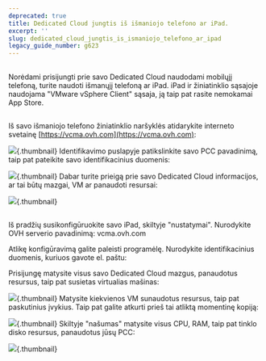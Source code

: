 ```yaml
---
deprecated: true
title: Dedicated Cloud jungtis iš išmaniojo telefono ar iPad.
excerpt: ''
slug: dedicated_cloud_jungtis_is_ismaniojo_telefono_ar_ipad
legacy_guide_number: g623
---
```



## 
Norėdami prisijungti prie savo Dedicated Cloud naudodami mobilųjį telefoną, turite naudoti išmanųjį telefoną ar iPad. iPad ir žiniatinklio sąsajoje naudojama "VMware vSphere Client" sąsaja, ją taip pat rasite nemokamai App Store.


## 
Iš savo išmaniojo telefono žiniatinklio naršyklės atidarykite interneto svetainę 
[https://vcma.ovh.com](https://vcma.ovh.com):

![](images/img_148.jpg){.thumbnail}
Identifikavimo puslapyje patikslinkite savo PCC pavadinimą, taip pat pateikite savo identifikacinius duomenis:

![](images/img_149.jpg){.thumbnail}
Dabar turite prieigą prie savo Dedicated Cloud informacijos, ar tai būtų mazgai, VM ar panaudoti resursai:

![](images/img_150.jpg){.thumbnail}


## 
Iš pradžių susikonfigūruokite savo iPad, skiltyje "nustatymai". Nurodykite OVH serverio pavadinimą: vcma.ovh.com

 
Atlikę konfigūravimą galite paleisti programėlę. Nurodykite identifikacinius duomenis, kuriuos gavote el. paštu:

 
Prisijungę matysite visus savo Dedicated Cloud mazgus, panaudotus resursus, taip pat susietas virtualias mašinas:

![](images/img_152.jpg){.thumbnail}
Matysite kiekvienos VM sunaudotus resursus, taip pat paskutinius įvykius. Taip pat galite atkurti prieš tai atliktą momentinę kopiją:

![](images/img_153.jpg){.thumbnail}
Skiltyje "našumas" matysite visus CPU, RAM, taip pat tinklo disko resursus, panaudotus jūsų PCC:

![](images/img_154.jpg){.thumbnail}

